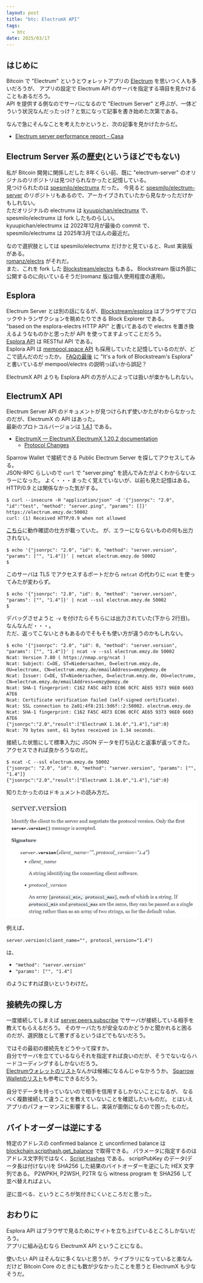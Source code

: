 ```yaml
---
layout: post
title: "btc: ElectrumX API"
tags:
  - btc
date: 2025/03/17
---
```


## はじめに

Bitcoin で "Electrum" というとウォレットアプリの [Electrum](https://electrum.org/) を思いつく人も多いだろうが、
アプリの設定で Electrum API のサーバを指定する項目を見かけることもあるだろう。  
API を提供する側なのでサーバになるので "Electrum Server" と呼ぶが、一体どういう状況なんだったっけ？と気になって記事を書き始めた次第である。

なんで急にそんなことを考えたかというと、次の記事を見かけたからだ。

* [Electrum server performance report - Casa](https://blog.casa.io/electrum-server-performance-report/)

## Electrum Server 系の歴史(というほどでもない)

私が Bitcoin 開発に関係しだした 8年くらい前、既に "electrum-server" のオリジナルのリポジトリは見つけられなかったと記憶している。  
見つけられたのは [spesmilo/electrumx](https://github.com/spesmilo/electrumx) だった。
今見ると [spesmilo/electrum-server](https://github.com/spesmilo/electrum-server) のリポジトリもあるので、アーカイブされていたから見なかっただけかもしれない。  
ただオリジナルの electrumx は [kyuupichan/electrumx](https://github.com/kyuupichan/electrumx) で、spesmilo/electrumx は fork したものらしい。  
kyuupichan/electrumx は 2022年12月が最後の commit で、spesmilo/electrumx は 2025年3月でほんの最近だ。

なので選択肢としては spesmilo/electrumx だけかと見ていると、Rust 実装版がある。  
[romanz/electrs](https://github.com/romanz/electrs) がそれだ。  
また、これを fork した [Blockstream/electrs](https://github.com/Blockstream/electrs) もある。
Blockstream 版は外部に公開するのに向いているそうだ(romanz 版は個人使用程度の運用)。

## Esplora

Electrum Server とは別の話になるが、[Blockstream/esplora](https://github.com/Blockstream/esplora) はブラウザでブロックやトランザクションを眺めたりできる Block Explorer である。  
"based on the esplora-electrs HTTP API" と書いてあるので electrs を置き換えるようなものかと思ったが API を使ってますよってことだろう。  
[Esplora API](https://github.com/Blockstream/esplora/blob/master/API.md) は RESTful API である。  
Esplora API は [mempool.space API](https://github.com/mempool/mempool.js/blob/main/README-bitcoin.md) も採用していたと記憶しているのだが、どこで読んだのだったか。
[FAQの最後](https://mempool.space/ja/docs/faq#address-lookup-issues) に "It's a fork of Blockstream's Esplora" と書いているが mempool/electrs の説明っぽいから誤記？

ElectrumX API よりも Esplora API の方が人によっては扱いが楽かもしれない。

## ElectrumX API

Electrum Server API のドキュメントが見つけられず使いかたがわからなかったのだが、ElectrumX の API はあった。  
最新のプロトコルバージョンは [1.4.1](https://electrumx.readthedocs.io/en/latest/protocol-changes.html#id16) である。

* [ElectrumX — ElectrumX ElectrumX 1.20.2 documentation](https://electrumx.readthedocs.io/en/latest/)
  * [Protocol Changes](https://electrumx.readthedocs.io/en/latest/protocol-changes.html)

Sparrow Wallet で接続できる Public Electrum Server を探してアクセスしてみる。  
JSON-RPC らしいので `curl` で "server.ping" を読んでみたがよくわからないエラーになった。
よく・・・まったく覚えていないが、以前も見た記憶はある。HTTP/0.9 とは関係なかった気がする。

```console
$ curl --insecure -H "application/json" -d '{"jsonrpc": "2.0", "id":"test", "method": "server.ping", "params": []}' https://electrum.emzy.de:50002
curl: (1) Received HTTP/0.9 when not allowed
```

[こちら](https://github.com/romanz/electrs/blob/267b75ec19c55d6cd912b3e9fb7fb1f2485b28c5/doc/usage.md#rpc-examples)に動作確認の仕方が載っていた。
が、エラーにならないものの何も出力されない。

```console
$ echo '{"jsonrpc": "2.0", "id": 0, "method": "server.version", "params": ["", "1.4"]}' | netcat electrum.emzy.de 50002
$
```

このサーバは TLS でアクセスするポートだから `netcat` の代わりに `ncat` を使ってみたが変わらず。

```console
$ echo '{"jsonrpc": "2.0", "id": 0, "method": "server.version", "params": ["", "1.4"]}' | ncat --ssl electrum.emzy.de 50002
$
```

デバッグさせようと `-v` を付けたらそちらには出力されていた(下から 2行目)。
なんなんだ・・・。  
ただ、返ってこないときもあるのでそもそも使い方が違うのかもしれない。

```console
$ echo '{"jsonrpc": "2.0", "id": 0, "method": "server.version", "params": ["", "1.4"]}' | ncat -v --ssl electrum.emzy.de 50002
Ncat: Version 7.80 ( https://nmap.org/ncat )
Ncat: Subject: C=DE, ST=Niedersachen, O=electrum.emzy.de, OU=electrumx, CN=electrum.emzy.de/emailAddress=emzy@emzy.de
Ncat: Issuer: C=DE, ST=Niedersachen, O=electrum.emzy.de, OU=electrumx, CN=electrum.emzy.de/emailAddress=emzy@emzy.de
Ncat: SHA-1 fingerprint: C162 FA5C 4873 EC06 0CFC AE65 9373 96E0 6603 A7E6
Ncat: Certificate verification failed (self-signed certificate).
Ncat: SSL connection to 2a01:4f8:231:3d6f::2:50002. electrum.emzy.de
Ncat: SHA-1 fingerprint: C162 FA5C 4873 EC06 0CFC AE65 9373 96E0 6603 A7E6
{"jsonrpc":"2.0","result":["ElectrumX 1.16.0","1.4"],"id":0}
Ncat: 79 bytes sent, 61 bytes received in 1.34 seconds.
```

接続した状態にして標準入力に JSON データを打ち込むと返事が返ってきた。
アクセスできれば良かろうなのだ。

```console
$ ncat -C --ssl electrum.emzy.de 50002
{"jsonrpc": "2.0", "id": 0, "method": "server.version", "params": ["", "1.4"]}
{"jsonrpc":"2.0","result":["ElectrumX 1.16.0","1.4"],"id":0}
```

知りたかったのはドキュメントの読み方だ。  

![image](images/20250317a-1.png)

例えば、

`server.version(client_name="", protocol_version="1.4")`

は、

* `"method": "server.version"`
* `"params": ["", "1.4"]`

のようにすれば良いというわけだ。

## 接続先の探し方

一度接続してしまえば [server.peers.subscribe](https://electrumx.readthedocs.io/en/latest/protocol-methods.html#server-peers-subscribe) でサーバが接続している相手を教えてもらえるだろう。
そのサーバたちが安全なのかどうかと聞かれると困るのだが、選択肢として悪すぎるというほどでもないだろう。

ではその最初の接続先をどうやって探すか。  
自分でサーバを立てているならそれを指定すれば良いのだが、そうでないならハードコーディングするしかないだろう。  
[Electrumウォレットのリスト](https://github.com/spesmilo/electrum/blob/f8714dd57a8285aab9822f5a50fcf88649a8ab62/electrum/chains/servers.json)なんかは候補になるんじゃなかろうか。
[Sparrow Walletのリスト](https://github.com/sparrowwallet/sparrow/blob/520c5f2cfaa00c635a27890053e4a9704b0d7572/src/main/java/com/sparrowwallet/sparrow/net/PublicElectrumServer.java#L11-L17)も参考にできるだろう。

自分でデータを持っていないので相手を信用するしかないことになるが、
なるべく複数接続して違うことを教えていないことを確認したいものだ。
とはいえアプリのパフォーマンスに影響するし、実装が面倒になるので困ったものだ。

## バイトオーダーは逆にする

特定のアドレスの confirmed balance と unconfirmed balance は [blockchain.scripthash.get_balance](https://electrumx.readthedocs.io/en/latest/protocol-methods.html#blockchain-scripthash-get-balance) で取得できる。
パラメータに指定するのはアドレス文字列ではなく、[Script Hashes](https://electrumx.readthedocs.io/en/latest/protocol-basics.html#script-hashes) である。
scriptPubKey のデータ(データ長は付けない)を SHA256 した結果のバイトオーダーを逆にした HEX 文字列である。
P2WPKH, P2WSH, P2TR なら witness program を SHA256 して並べ替えればよい。

逆に並べる、というところが気付きにくいところだと思った。

## おわりに

Esplora API はブラウザで見るためにサイトを立ち上げているところしかないだろう。  
アプリに組み込むなら ElectrumX API ということになる。

使いたい API はそんなに多くないと思うが、ライブラリになっていると楽なんだけど Bitcoin Core のときにも数が少なかったことを思うと ElectrumX も少なそうだ。
